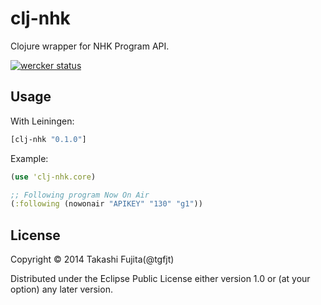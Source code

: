 # clj-nhk

Clojure wrapper for NHK Program API.

[![wercker status](https://app.wercker.com/status/43674cee9b346f993a0d6a38eed86def/s/ "wercker status")](https://app.wercker.com/project/bykey/43674cee9b346f993a0d6a38eed86def)

## Usage

With Leiningen:

``` clj
[clj-nhk "0.1.0"]
```

Example:

``` clj
(use 'clj-nhk.core)

;; Following program Now On Air 
(:following (nowonair "APIKEY" "130" "g1"))
```

## License

Copyright © 2014 Takashi Fujita(@tgfjt)

Distributed under the Eclipse Public License either version 1.0 or (at
your option) any later version.
